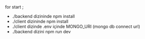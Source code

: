   for start ;

   - ./backend dizininde npm install 
   - ./client dizininde npm install  
   - ./client dizinde .env içinde MONGO_URI (mongo db connect url) 
   - ./backend dizini npm run dev 
